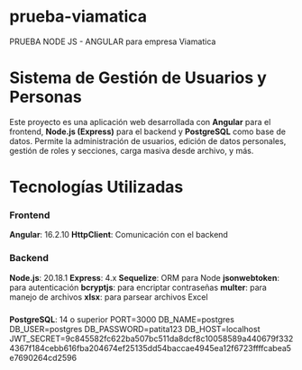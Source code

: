 # prueba-viamatica
PRUEBA NODE JS - ANGULAR para empresa Viamatica

# Sistema de Gestión de Usuarios y Personas

Este proyecto es una aplicación web desarrollada con **Angular** para el frontend, **Node.js (Express)** para el backend y **PostgreSQL** como base de datos. Permite la administración de usuarios, edición de datos personales, gestión de roles y secciones, carga masiva desde archivo, y más.

# Tecnologías Utilizadas
### Frontend
**Angular**: 16.2.10
**HttpClient**: Comunicación con el backend

### Backend
**Node.js**: 20.18.1
**Express**: 4.x
**Sequelize**: ORM para Node
**jsonwebtoken**: para autenticación
**bcryptjs**: para encriptar contraseñas
**multer**: para manejo de archivos
**xlsx**: para parsear archivos Excel

###
**PostgreSQL**: 14 o superior
PORT=3000
DB_NAME=postgres
DB_USER=postgres
DB_PASSWORD=patita123
DB_HOST=localhost
JWT_SECRET=9c845582fc622ba507bc511da8dcf8c10058589a440679f3324367f184cebb616fba204674ef25135dd54baccae4945ea12f6723ffffcabea5e7690264cd2596
